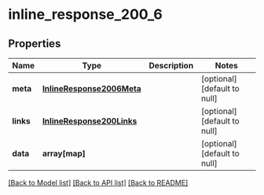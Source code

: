 # inline_response_200_6

## Properties
Name | Type | Description | Notes
------------ | ------------- | ------------- | -------------
**meta** | [**InlineResponse2006Meta**](InlineResponse2006Meta.md) |  | [optional] [default to null]
**links** | [**InlineResponse200Links**](InlineResponse200Links.md) |  | [optional] [default to null]
**data** | **array[map]** |  | [optional] [default to null]

[[Back to Model list]](../README.md#documentation-for-models) [[Back to API list]](../README.md#documentation-for-api-endpoints) [[Back to README]](../README.md)


